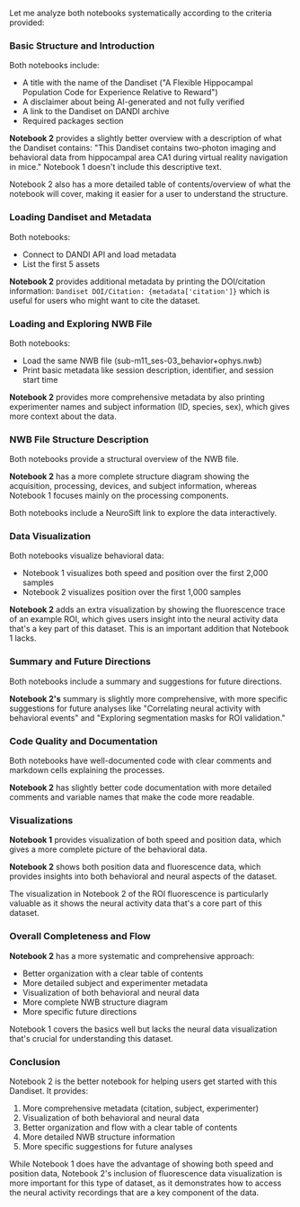 Let me analyze both notebooks systematically according to the criteria provided:

### Basic Structure and Introduction
Both notebooks include:
- A title with the name of the Dandiset ("A Flexible Hippocampal Population Code for Experience Relative to Reward")
- A disclaimer about being AI-generated and not fully verified
- A link to the Dandiset on DANDI archive
- Required packages section

**Notebook 2** provides a slightly better overview with a description of what the Dandiset contains: "This Dandiset contains two-photon imaging and behavioral data from hippocampal area CA1 during virtual reality navigation in mice." Notebook 1 doesn't include this descriptive text.

Notebook 2 also has a more detailed table of contents/overview of what the notebook will cover, making it easier for a user to understand the structure.

### Loading Dandiset and Metadata
Both notebooks:
- Connect to DANDI API and load metadata
- List the first 5 assets

**Notebook 2** provides additional metadata by printing the DOI/citation information: `Dandiset DOI/Citation: {metadata['citation']}` which is useful for users who might want to cite the dataset.

### Loading and Exploring NWB File
Both notebooks:
- Load the same NWB file (sub-m11_ses-03_behavior+ophys.nwb)
- Print basic metadata like session description, identifier, and session start time

**Notebook 2** provides more comprehensive metadata by also printing experimenter names and subject information (ID, species, sex), which gives more context about the data.

### NWB File Structure Description
Both notebooks provide a structural overview of the NWB file.

**Notebook 2** has a more complete structure diagram showing the acquisition, processing, devices, and subject information, whereas Notebook 1 focuses mainly on the processing components.

Both notebooks include a NeuroSift link to explore the data interactively.

### Data Visualization
Both notebooks visualize behavioral data:
- Notebook 1 visualizes both speed and position over the first 2,000 samples
- Notebook 2 visualizes position over the first 1,000 samples

**Notebook 2** adds an extra visualization by showing the fluorescence trace of an example ROI, which gives users insight into the neural activity data that's a key part of this dataset. This is an important addition that Notebook 1 lacks.

### Summary and Future Directions
Both notebooks include a summary and suggestions for future directions.

**Notebook 2's** summary is slightly more comprehensive, with more specific suggestions for future analyses like "Correlating neural activity with behavioral events" and "Exploring segmentation masks for ROI validation."

### Code Quality and Documentation
Both notebooks have well-documented code with clear comments and markdown cells explaining the processes.

**Notebook 2** has slightly better code documentation with more detailed comments and variable names that make the code more readable.

### Visualizations
**Notebook 1** provides visualization of both speed and position data, which gives a more complete picture of the behavioral data.

**Notebook 2** shows both position data and fluorescence data, which provides insights into both behavioral and neural aspects of the dataset.

The visualization in Notebook 2 of the ROI fluorescence is particularly valuable as it shows the neural activity data that's a core part of this dataset.

### Overall Completeness and Flow
**Notebook 2** has a more systematic and comprehensive approach:
- Better organization with a clear table of contents
- More detailed subject and experimenter metadata
- Visualization of both behavioral and neural data
- More complete NWB structure diagram
- More specific future directions

Notebook 1 covers the basics well but lacks the neural data visualization that's crucial for understanding this dataset.

### Conclusion
Notebook 2 is the better notebook for helping users get started with this Dandiset. It provides:
1. More comprehensive metadata (citation, subject, experimenter)
2. Visualization of both behavioral and neural data
3. Better organization and flow with a clear table of contents
4. More detailed NWB structure information
5. More specific suggestions for future analyses

While Notebook 1 does have the advantage of showing both speed and position data, Notebook 2's inclusion of fluorescence data visualization is more important for this type of dataset, as it demonstrates how to access the neural activity recordings that are a key component of the data.